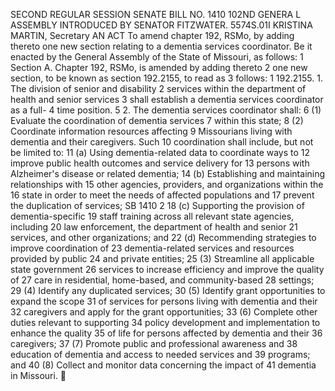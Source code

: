 SECOND REGULAR SESSION
SENATE BILL NO. 1410
102ND GENERA L ASSEMBLY
INTRODUCED BY SENATOR FITZWATER.
5574S.01I KRISTINA MARTIN, Secretary
AN ACT
To amend chapter 192, RSMo, by adding thereto one new section relating to a dementia services
coordinator.
Be it enacted by the General Assembly of the State of Missouri, as follows:
1 Section A. Chapter 192, RSMo, is amended by adding thereto
2 one new section, to be known as section 192.2155, to read as
3 follows:
1 192.2155. 1. The division of senior and disability
2 services within the department of health and senior services
3 shall establish a dementia services coordinator as a full-
4 time position.
5 2. The dementia services coordinator shall:
6 (1) Evaluate the coordination of dementia services
7 within this state;
8 (2) Coordinate information resources affecting
9 Missourians living with dementia and their caregivers. Such
10 coordination shall include, but not be limited to:
11 (a) Using dementia-related data to coordinate ways to
12 improve public health outcomes and service delivery for
13 persons with Alzheimer's disease or related dementia;
14 (b) Establishing and maintaining relationships with
15 other agencies, providers, and organizations within the
16 state in order to meet the needs of affected populations and
17 prevent the duplication of services;
SB 1410 2
18 (c) Supporting the provision of dementia-specific
19 staff training across all relevant state agencies, including
20 law enforcement, the department of health and senior
21 services, and other organizations; and
22 (d) Recommending strategies to improve coordination of
23 dementia-related services and resources provided by public
24 and private entities;
25 (3) Streamline all applicable state government
26 services to increase efficiency and improve the quality of
27 care in residential, home-based, and community-based
28 settings;
29 (4) Identify any duplicated services;
30 (5) Identify grant opportunities to expand the scope
31 of services for persons living with dementia and their
32 caregivers and apply for the grant opportunities;
33 (6) Complete other duties relevant to supporting
34 policy development and implementation to enhance the quality
35 of life for persons affected by dementia and their
36 caregivers;
37 (7) Promote public and professional awareness and
38 education of dementia and access to needed services and
39 programs; and
40 (8) Collect and monitor data concerning the impact of
41 dementia in Missouri.
